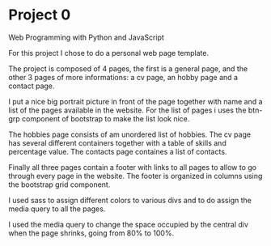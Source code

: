 # Project 0

Web Programming with Python and JavaScript

For this project I chose to do a personal web page template.

The project is composed of 4 pages, the first is a general page, and the other 3 pages of more informations: a cv page, an hobby page and a contact page.

I put a nice big portrait picture in front of the page together with name and a list of the pages available in the website.
For the list of pages i uses the btn-grp component of bootstrap to make the list look nice.

The hobbies page consists of am unordered list of hobbies.
The cv page has several different containers together with a table of skills and percentage value.
The contacts page containes a list of contacts. 

Finally all three pages contain a footer with links to all pages to allow to go through every page in the website. The footer is organized in columns using the bootstrap grid component.

I used sass to assign different colors to various divs and to do assign the media query to all the pages.

I used the media query to change the space occupied by the central div when the page shrinks, going from 80% to 100%.